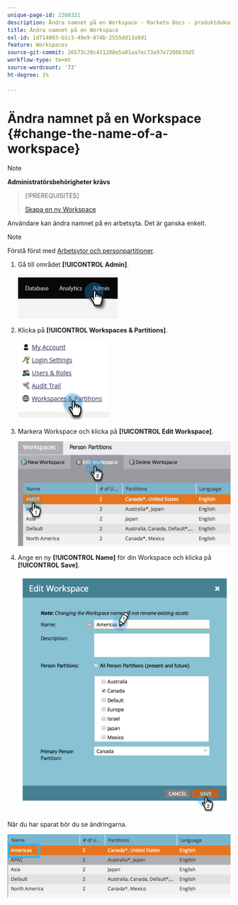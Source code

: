 ```yaml
---
unique-page-id: 2360321
description: Ändra namnet på en Workspace - Marketo Docs - produktdokumentation
title: Ändra namnet på en Workspace
exl-id: 1d714803-b1c3-49e9-874b-2555dd13a9d1
feature: Workspaces
source-git-commit: 26573c20c411208e5a01aa7ec73a97e7208b35d5
workflow-type: tm+mt
source-wordcount: '73'
ht-degree: 1%

---
```


# Ändra namnet på en Workspace {#change-the-name-of-a-workspace}

>[!NOTE]
>
>**Administratörsbehörigheter krävs**

>[!PREREQUISITES]
>
>[Skapa en ny Workspace](/help/marketo/product-docs/administration/workspaces-and-person-partitions/create-a-new-workspace.md)

Användare kan ändra namnet på en arbetsyta. Det är ganska enkelt.

>[!NOTE]
>
>Förstå först med [Arbetsytor och personpartitioner](/help/marketo/product-docs/administration/workspaces-and-person-partitions/understanding-workspaces-and-person-partitions.md).

1. Gå till området **[!UICONTROL Admin]**.

   ![](assets/change-the-name-of-a-workspace-1.png)

1. Klicka på **[!UICONTROL Workspaces & Partitions]**.

   ![](assets/change-the-name-of-a-workspace-2.png)

1. Markera Workspace och klicka på **[!UICONTROL Edit Workspace]**.

   ![](assets/change-the-name-of-a-workspace-3.png)

1. Ange en ny **[!UICONTROL Name]** för din Workspace och klicka på **[!UICONTROL Save]**.

   ![](assets/change-the-name-of-a-workspace-4.png)

När du har sparat bör du se ändringarna.

![](assets/change-the-name-of-a-workspace-5.png)
